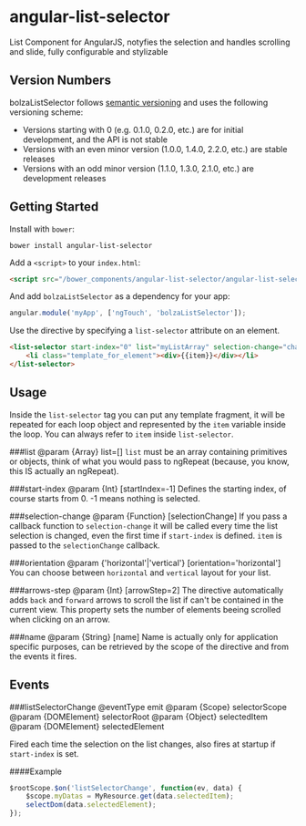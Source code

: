 angular-list-selector
=====================

List Component for AngularJS, notyfies the selection and handles scrolling and slide, fully configurable and stylizable

## Version Numbers

bolzaListSelector follows [semantic versioning](http://semver.org/) and uses the following versioning scheme:

 * Versions starting with 0 (e.g. 0.1.0, 0.2.0, etc.) are for initial development, and the API is not stable
 * Versions with an even minor version (1.0.0, 1.4.0, 2.2.0, etc.) are stable releases
 * Versions with an odd minor version (1.1.0, 1.3.0, 2.1.0, etc.) are development releases



## Getting Started

Install with `bower`:

```shell
bower install angular-list-selector
```

Add a `<script>` to your `index.html`:

```html
<script src="/bower_components/angular-list-selector/angular-list-selector.js"></script>
```

And add `bolzaListSelector` as a dependency for your app:

```javascript
angular.module('myApp', ['ngTouch', 'bolzaListSelector']);
```

Use the directive by specifying a `list-selector` attribute on an element.
```html
<list-selector start-index="0" list="myListArray" selection-change="changeme(item)" >
	<li class="template_for_element"><div>{{item}}</div></li>
</list-selector>
```

## Usage

Inside the `list-selector` tag you can put any template fragment, it will be repeated for each loop object and represented by the `item` variable inside the loop. You can always refer to `item` inside `list-selector`.

###list
	@param {Array} list=[]
`list` must be an array containing primitives or objects, think of what you would pass to ngRepeat (because, you know, this IS actually an ngRepeat).

###start-index
	@param {Int} [startIndex=-1]
Defines the starting index, of course starts from 0. 
-1 means nothing is selected.

###selection-change
	@param {Function} [selectionChange]
If you pass a callback function to `selection-change` it will be called every time the list selection is changed, even the first time if `start-index` is defined. `item` is passed to the `selectionChange` callback.

###orientation
	@param {'horizontal'|'vertical'} [orientation='horizontal']
You can choose between `horizontal` and `vertical` layout for your list.

###arrows-step
	@param {Int} [arrowStep=2]
The directive automatically adds `back` and `forward` arrows to scroll the list if can't be contained in the current view. This property sets the number of elements beeing scrolled when clicking on an arrow.

###name
	@param {String} [name]
Name is actually only for application specific purposes, can be retrieved by the scope of the directive and from the events it fires.

## Events

###listSelectorChange
	@eventType emit
	@param {Scope} selectorScope
	@param {DOMElement} selectorRoot
	@param {Object} selectedItem
	@param {DOMElement} selectedElement


Fired each time the selection on the list changes, also fires at startup if `start-index` is set.


####Example

```javascript
$rootScope.$on('listSelectorChange', function(ev, data) {
	$scope.myDatas = MyResource.get(data.selectedItem);  
	selectDom(data.selectedElement);
});
```
